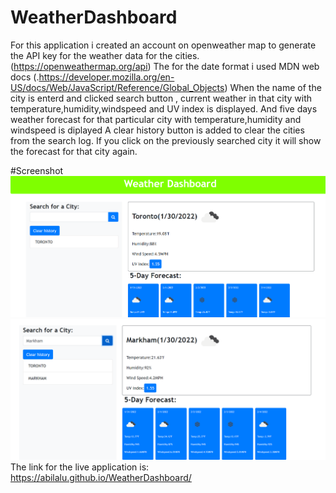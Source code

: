 # WeatherDashboard
For this application i created an account on openweather map to generate the API key for the weather data for the cities. (https://openweathermap.org/api)
The for the date format i used MDN web docs (.https://developer.mozilla.org/en-US/docs/Web/JavaScript/Reference/Global_Objects)
When the name of the city is enterd and clicked search button , current weather in that city with temperature,humidity,windspeed and UV index is displayed.
And five days weather forecast for that particular city with temperature,humidity and windspeed is diplayed
A clear history button is added to clear the cities from the search log. If you click on the previously searched city it will show the forecast for that city again.


#Screenshot
![When you open the app it look like this](sc1.png) 
![When you enter the citeis it will show the forecast like this](sc2.png)
 The link for the live application is: https://abilalu.github.io/WeatherDashboard/